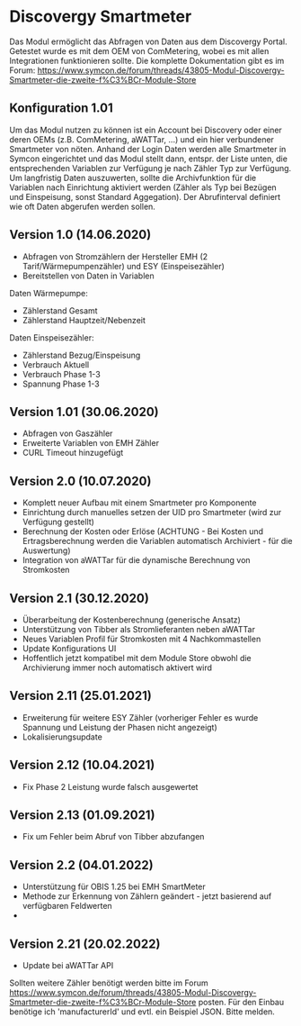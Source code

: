 # Discovergy Smartmeter
Das Modul ermöglicht das Abfragen von Daten aus dem Discovergy Portal. Getestet wurde es mit dem OEM von ComMetering, wobei es mit allen Integrationen funktionieren sollte. Die komplette Dokumentation gibt es im Forum: https://www.symcon.de/forum/threads/43805-Modul-Discovergy-Smartmeter-die-zweite-f%C3%BCr-Module-Store

## Konfiguration 1.01
Um das Modul nutzen zu können ist ein Account bei Discovery oder einer deren OEMs (z.B. ComMetering, aWATTar, ...) und ein hier verbundener Smartmeter von nöten. Anhand der Login Daten werden alle Smartmeter in Symcon eingerichtet und das Modul stellt dann, entspr. der Liste unten, die entsprechenden Variablen zur Verfügung je nach Zähler Typ zur Verfügung. 
Um langfristig Daten auszuwerten, sollte die Archivfunktion für die Variablen nach Einrichtung aktiviert werden (Zähler als Typ bei Bezügen und Einspeisung, sonst Standard Aggegation). 
Der Abrufinterval definiert wie oft Daten abgerufen werden sollen.

## Version 1.0 (14.06.2020)
* Abfragen von Stromzählern der Hersteller EMH (2 Tarif/Wärmepumpenzähler) und ESY (Einspeisezähler)
* Bereitstellen von Daten in Variablen

Daten Wärmepumpe: 
* Zählerstand Gesamt
* Zählerstand Hauptzeit/Nebenzeit

Daten Einspeisezähler: 
* Zählerstand Bezug/Einspeisung
* Verbrauch Aktuell 
* Verbrauch Phase 1-3
* Spannung Phase 1-3

## Version 1.01 (30.06.2020)
* Abfragen von Gaszähler
* Erweiterte Variablen von EMH Zähler
* CURL Timeout hinzugefügt

## Version 2.0 (10.07.2020)
* Komplett neuer Aufbau mit einem Smartmeter pro Komponente
* Einrichtung durch manuelles setzen der UID pro Smartmeter (wird zur Verfügung gestellt)
* Berechnung der Kosten oder Erlöse (ACHTUNG - Bei Kosten und Ertragsberechnung werden die Variablen automatisch Archiviert - für die Auswertung)
* Integration von aWATTar für die dynamische Berechnung von Stromkosten

## Version 2.1 (30.12.2020)
* Überarbeitung der Kostenberechnung (generische Ansatz)
* Unterstützung von Tibber als Stromlieferanten neben aWATTar
* Neues Variablen Profil für Stromkosten mit 4 Nachkommastellen
* Update Konfigurations UI
* Hoffentlich jetzt kompatibel mit dem Module Store obwohl die Archivierung immer noch automatisch aktivert wird

## Version 2.11 (25.01.2021)
* Erweiterung für weitere ESY Zähler (vorheriger Fehler es wurde Spannung und Leistung der Phasen nicht angezeigt)
* Lokalisierungsupdate

## Version 2.12 (10.04.2021)
* Fix Phase 2 Leistung wurde falsch ausgewertet

## Version 2.13 (01.09.2021)
* Fix um Fehler beim Abruf von Tibber abzufangen

## Version 2.2 (04.01.2022)
* Unterstützung für OBIS 1.25 bei EMH SmartMeter
* Methode zur Erkennung von Zählern geändert - jetzt basierend auf verfügbaren Feldwerten
* 
## Version 2.21 (20.02.2022)
* Update bei aWATTar API 

Sollten weitere Zähler benötigt werden bitte im Forum https://www.symcon.de/forum/threads/43805-Modul-Discovergy-Smartmeter-die-zweite-f%C3%BCr-Module-Store  posten. Für den Einbau benötige ich 'manufacturerId' und evtl. ein Beispiel JSON. Bitte melden.
